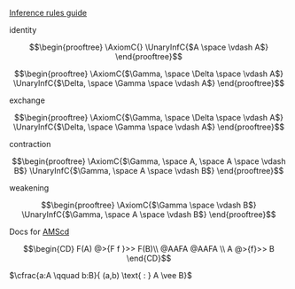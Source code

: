 [Inference rules guide](https://mathweb.ucsd.edu/~sbuss/ResearchWeb/bussproofs/BussGuide2_Smith2012.pdf)

identity

$$\begin{prooftree}
\AxiomC{}
\UnaryInfC{$A \space \vdash A$}
\end{prooftree}$$

$$\begin{prooftree}
\AxiomC{$\Gamma, \space \Delta \space \vdash A$}
\UnaryInfC{$\Delta, \space \Gamma \space \vdash A$}
\end{prooftree}$$

exchange

$$\begin{prooftree}
\AxiomC{$\Gamma, \space \Delta \space \vdash A$}
\UnaryInfC{$\Delta, \space \Gamma \space \vdash A$}
\end{prooftree}$$

contraction

$$\begin{prooftree}
\AxiomC{$\Gamma, \space A, \space A \space \vdash B$}
\UnaryInfC{$\Gamma, \space A \space \vdash B$}
\end{prooftree}$$

weakening

$$\begin{prooftree}
\AxiomC{$\Gamma \space \vdash B$}
\UnaryInfC{$\Gamma, \space A \space \vdash B$}
\end{prooftree}$$


Docs for [AMScd](https://www.jmilne.org/not/Mamscd.pdf)

$$\begin{CD}
F(A) @>{F f }>> F(B)\\
@AAFA @AAFA \\
A @>{f}>> B
\end{CD}$$

$\cfrac{a:A \qquad b:B}{ (a,b) \text{ :  } A \vee B}$

